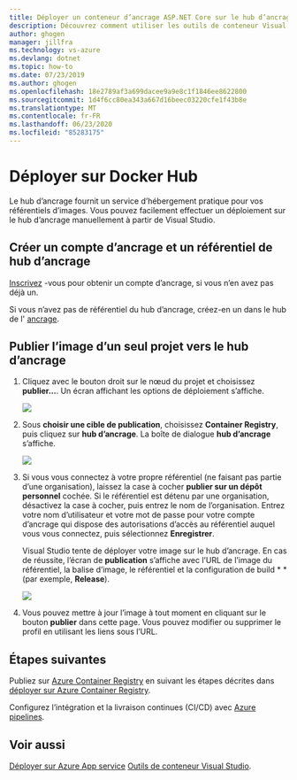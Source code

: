 ```yaml
---
title: Déployer un conteneur d’ancrage ASP.NET Core sur le hub d’ancrage | Microsoft Docs
description: Découvrez comment utiliser les outils de conteneur Visual Studio pour déployer une application Web ASP.NET Core sur le hub d’ancrage
author: ghogen
manager: jillfra
ms.technology: vs-azure
ms.devlang: dotnet
ms.topic: how-to
ms.date: 07/23/2019
ms.author: ghogen
ms.openlocfilehash: 18e2789af3a699dacee9a9e8c1f1846ee8622800
ms.sourcegitcommit: 1d4f6cc80ea343a667d16beec03220cfe1f43b8e
ms.translationtype: MT
ms.contentlocale: fr-FR
ms.lasthandoff: 06/23/2020
ms.locfileid: "85283175"
---
```

# <a name="deploy-to-docker-hub"></a>Déployer sur Docker Hub

Le hub d’ancrage fournit un service d’hébergement pratique pour vos référentiels d’images. Vous pouvez facilement effectuer un déploiement sur le hub d’ancrage manuellement à partir de Visual Studio.

## <a name="create-a-docker-account-and-docker-hub-repository"></a>Créer un compte d’ancrage et un référentiel de hub d’ancrage

[Inscrivez](https://hub.docker.com/signup) -vous pour obtenir un compte d’ancrage, si vous n’en avez pas déjà un.

Si vous n’avez pas de référentiel du hub d’ancrage, créez-en un dans le hub de l' [ancrage](https://hub.docker.com/).

## <a name="publish-the-image-for-a-single-project-to-docker-hub"></a>Publier l’image d’un seul projet vers le hub d’ancrage

1. Cliquez avec le bouton droit sur le nœud du projet et choisissez **publier...**. Un écran affichant les options de déploiement s’affiche.

   ![](media/deploy-docker-hub/container-tools-docker-hub-deploy.png)

1. Sous **choisir une cible de publication**, choisissez **Container Registry**, puis cliquez sur **hub d’ancrage**. La boîte de dialogue **hub d’ancrage** s’affiche.

   ![](media/deploy-docker-hub/container-tools-docker-hub-credentials.png)

1. Si vous vous connectez à votre propre référentiel (ne faisant pas partie d’une organisation), laissez la case à cocher **publier sur un dépôt personnel** cochée. Si le référentiel est détenu par une organisation, désactivez la case à cocher, puis entrez le nom de l’organisation. Entrez votre nom d’utilisateur et votre mot de passe pour votre compte d’ancrage qui dispose des autorisations d’accès au référentiel auquel vous vous connectez, puis sélectionnez **Enregistrer**.  

   Visual Studio tente de déployer votre image sur le hub d’ancrage.  En cas de réussite, l’écran de **publication** s’affiche avec l’URL de l’image du référentiel, la balise d’image, le référentiel et la configuration de build * * (par exemple, **Release**).

   ![](media/deploy-docker-hub/container-tools-docker-hub-finished.png)

1. Vous pouvez mettre à jour l’image à tout moment en cliquant sur le bouton **publier** dans cette page.  Vous pouvez modifier ou supprimer le profil en utilisant les liens sous l’URL.

## <a name="next-steps"></a>Étapes suivantes

Publiez sur [Azure Container Registry](/azure/container-registry/) en suivant les étapes décrites dans [déployer sur Azure Container Registry](hosting-web-apps-in-docker.md).

Configurez l’intégration et la livraison continues (CI/CD) avec [Azure pipelines](/azure/devops/pipelines/?view=azure-devops).

## <a name="see-also"></a>Voir aussi

[Déployer sur Azure App service](deploy-app-service.md) 
 [Outils de conteneur Visual Studio](/visualstudio/containers/).